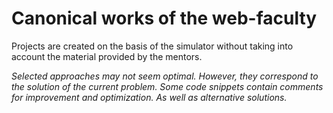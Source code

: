 # Canonical works of the web-faculty

Projects are created on the basis of the simulator without taking into account the material provided by the mentors.

*Selected approaches may not seem optimal. However, they correspond to the solution of the current problem.
Some code snippets contain comments for improvement and optimization. As well as alternative solutions.*